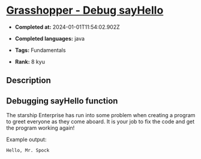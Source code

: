 # [Grasshopper - Debug sayHello](https://www.codewars.com/kata/5625618b1fe21ab49f00001f)

- **Completed at:** 2024-01-01T11:54:02.902Z

- **Completed languages:** java

- **Tags:** Fundamentals

- **Rank:** 8 kyu

## Description

## Debugging sayHello function

The starship Enterprise has run into some problem when creating a program to greet everyone as they come aboard. It is your job to fix the code and get the program working again!

Example output: 
```
Hello, Mr. Spock
```